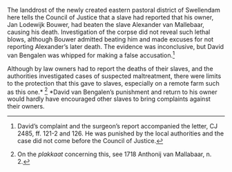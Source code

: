 The landdrost of the newly created eastern pastoral district of Swellendam here tells the Council of Justice that a slave had reported that his owner, Jan Lodewijk Bouwer, had beaten the slave Alexander van Mallebaar, causing his death. Investigation of the corpse did not reveal such lethal blows, although Bouwer admitted beating him and made excuses for not reporting Alexander’s later death. The evidence was inconclusive, but David van Bengalen was whipped for making a false accusation.[^1]

Although by law owners had to report the deaths of their slaves, and the authorities investigated cases of suspected maltreatment, there were limits to the protection that this gave to slaves, especially on a remote farm such as this one.* [^2] *David van Bengalen’s punishment and return to his owner would hardly have encouraged other slaves to bring complaints against their owners.

[^1]: David’s complaint and the surgeon’s report accompanied the letter, CJ 2485, ff. 121-2 and 126. He was punished by the local authorities and the case did not come before the Council of Justice.

[^2]: On the *plakkaat* concerning this, see 1718 Anthonij van Mallabaar, n. 2.
